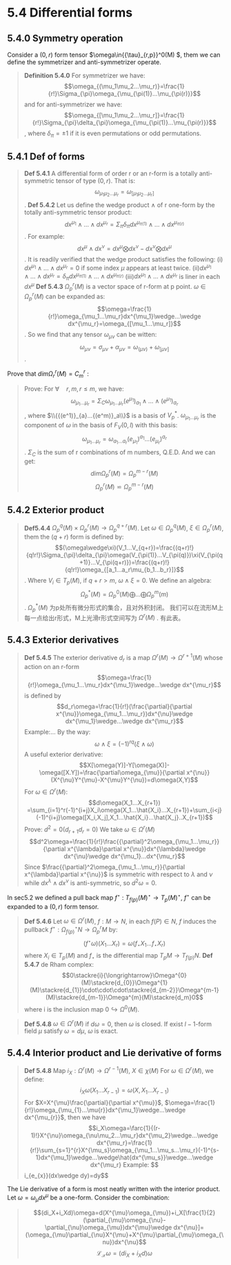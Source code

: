 # 5.4 Differential forms

## 5.4.0 Symmetry operation
Consider a $(0,r)$ form tensor $\omega\in{{\tau}_{r,p}}^0(M) $, them we can define the symmetrizer and anti-symmetrizer operate.
> **Definition 5.4.0** For symmetrizer we have: $$\omega_{(\mu_1\mu_2...\mu_r)}=\frac{1}{r!}\Sigma_{\pi}\omega_{\mu_{\pi(1)}...\mu_{\pi(r)}}$$ and for anti-symmetrizer we have: $$\omega_{[\mu_1\mu_2...\mu_r]}=\frac{1}{r!}\Sigma_{\pi}\delta_{\pi}\omega_{\mu_{\pi(1)}...\mu_{\pi(r)}}$$, where $\delta_{\pi}=\pm 1$ if it is even permutations or odd permutations.

## 5.4.1 Def of forms
> **Def 5.4.1** A differential form of order r or an r-form is a totally anti-symmetric tensor of type $(0,r)$. That is: $$\omega_{\mu_1\mu_2...\mu_r}=\omega_{[\mu_1\mu_2...\mu_r]}$$.
> **Def 5.4.2** Let us define the wedge product $\wedge$ of r one-form by the totally anti-symmetric tensor product: $$dx^{\mu_1}\wedge...\wedge dx^{\mu_r}=\Sigma_{\pi}\delta_{\pi}dx^{\mu_{\pi(1)}}\wedge...\wedge dx^{\mu_{\pi(r)}}$$. For example: $$dx^{\mu}\wedge dx^{\nu}=dx^{\mu}\bigotimes dx^{\nu}-dx^{\nu}\bigotimes dx^{\mu}$$.
It is readily verified that the wedge product satisfies the following:
(i) $dx^{\mu_1}\wedge...\wedge dx^{\mu_r}=0$ if some index $\mu$ appears at least twice.
(ii)$dx^{\mu_1}\wedge...\wedge dx^{\mu_r}=\delta_{\pi}dx^{\mu_{\pi(1)}}\wedge...\wedge dx^{\mu_{\pi(r)}}$
(iii)$dx^{\mu_1}\wedge...\wedge dx^{\mu_r}$ is liner in each $dx^{\mu}$
> **Def 5.4.3** ${\Omega_p}^r(M)$ is a vector space of r-form at p point.
$\omega\in{\Omega_p}^r(M)$ can be expanded as: $$\omega=\frac{1}{r!}\omega_{\mu_1...\mu_r}dx^{\mu_1}\wedge...\wedge dx^{\mu_r}=\omega_{[\mu_1...\mu_r]}$$. So we find that any tensor $\omega_{\mu\nu}$ can be witten: $$\omega_{\mu\nu}=\sigma_{\mu\nu}+\alpha_{\mu\nu}=\omega_{(\mu\nu)}+\omega_{[\mu\nu]}$$.

Prove that $dim {\Omega_r}^r(M)={C_m}^r$ :
> Prove: For $\forall\quad r,m,r\leq m$, we have:
> $$\omega_{\mu_1...\mu_r}=\Sigma_{C}\omega_{\mu_1...\mu_r}{(e^{\mu_{1}})}_{a_{1}}\wedge...\wedge {(e^{\mu_1})}_{a_{r}}$$, where $\\{{(e^1)}_{a}...{(e^m)}_a\\}$ is a basis of ${V_p}^{*}$. $\omega_{\mu_1...\mu_r}$ is the component of $\omega$ in the basis of $F_V(0,l)$ with this basis: $$\omega_{\mu_1...\mu_r}=\omega_{a_1...a_r}(e_{\mu_1})^{a_1}...(e_{\mu_r})^{a_r}$$. $\Sigma_C$ is the sum of r combinations of m numbers, Q.E.D.
And we can get:
> $$dim {\Omega_p}^r(M)={\Omega_p}^{m-r}(M)$$
> $${\Omega_p}^r(M)\backsimeq{\Omega_p}^{m-r}(M)$$
## 5.4.2 Exterior product
> **Def5.4.4** ${\Omega_p}^q(M)\times {\Omega_p}^r(M)\to {\Omega_p}^{q+r}(M)$. 
Let $\omega\in {\Omega_p}^q(M)$, $\xi\in {\Omega_p}^r(M)$, them the $(q+r)$ form is defined by:
> $$(\omega\wedge\xi)(V_1...V_{q+r})=\frac{(q+r)!}{q!r!}\Sigma_{\pi}\delta_{\pi}\omega(V_{\pi(1)}...V_{\pi(q)})\xi(V_{\pi(q+1)}...V_{\pi(q+r)})=\frac{(q+r)!}{q!r!}\omega_{[a_1...a_r\mu_{b_1...b_r}]}$$.
Where $V_i\in T_p(M)$, if $q+r>m$, $\omega\wedge\xi=0$.
We define an algebra:
> $${\Omega_p}^{*}(M)={\Omega_p}^0(M)\bigoplus...\bigoplus{\Omega_p}^m(m)$$.
> ${\Omega_p}^{*}(M)$ 为p处所有微分形式的集合，且对外积封闭。
我们可以在流形M上每一点给出r形式，M上光滑r形式空间写为 ${\Omega}^r(M)$ . 有此表。
## 5.4.3 Exterior derivatives
> **Def 5.4.5** The exterior derivative $d_r$ is a map $\Omega^r(M)\to\Omega^{r+1}(M)$ whose action on an r-form
> $$\omega=\frac{1}{r!}\omega_{\mu_1...\mu_r}dx^{\mu_1}\wedge...\wedge dx^{\mu_r}$$
is defined by
> $$d_r\omega=\frac{1}{r!}(\frac{\partial}{\partial x^{\nu}}\omega_{\mu_1...\mu_r})dx^{\nu}\wedge dx^{\mu_1}\wedge...\wedge dx^{\mu_r}$$
Example:...
By the way:
> $$\omega\wedge\xi=(-1)^{rq}(\xi\wedge\omega)$$
A useful exterior derivative:
> $$X[\omega(Y)]-Y[\omega(X)]-\omega([X.Y])=\frac{\partial\omega_{\mu}}{\partial x^{\nu}}(X^{\nu}Y^{\mu}-X^{\mu}Y^{\nu})=d\omega(X,Y)$$
> For $\omega\in\Omega^r(M)$:
> $$d\omega(X_1...X_{r+1}) =\sum_{i=1}^r(-1)^{i+j}X_i\omega(X_1...\hat{X_i}...X_{r+1})+\sum_{i<j}(-1)^{i+j}\omega([X_i,X_j],X_1...\hat{X_i}...\hat{X_j}..X_{r+1})$$
Prove: $d^2=0(d_{r+1}d_r=0)$
> We take $\omega\in\Omega^r(M)$
> $$d^2\omega=\frac{1}{r!}\frac{{\partial}^2\omega_{\mu_1...\mu_r}}{\partial x^{\lambda}\partial x^{\nu}}dx^{\lambda}\wedge dx^{\nu}\wedge dx^{\mu_1}...dx^{\mu_r}$$
Since $\frac{{\partial}^2\omega_{\mu_1...\mu_r}}{\partial x^{\lambda}\partial x^{\nu}}$ is symmetric with respect to $\lambda$ and $\nu$ while $dx^{\lambda}\wedge dx^{\nu}$ is anti-symmetric, so $d^2\omega=0$.


In sec5.2 we defined a pull back map $f^{\star}$ : ${T_{f(p)}(M)}^{\star}\to{T_p(M)}^{\star}$, $f^{\star}$ can be expanded to a $(0,r)$ form tensor.
> **Def 5.4.6** Let $\omega\in\Omega^{r}(M)$, $f:M\to N$, in each $f(P)\in N$, $f$ induces the pullback $f^{\star}: {\Omega_{f(p)}}^{\star}N\to{\Omega_{p}}^{r}M$ by:
> $$(f^{\star}\omega)(X_1...X_r)=\omega(f_{\star}X_1...f_{\star}X_r)$$
> where $X_i\in T_{p}(M)$ and $f_{\star}$ is the differential map $T_{p}M\to T_{f(p)}N$.
> **Def 5.4.7** de Rham complex:
> $$0\stackre{i}{\longrightarrow}\Omega^{0}(M)\stackre{d_{0}}\Omega^{1}(M)\stackre{d_{1}}\cdot\cdot\cdot\stackre{d_{m-2}}\Omega^{m-1}(M)\stackre{d_{m-1}}\Omega^{m}(M)\stackre{d_m}0$$
> where i is the inclusion map $0\hookrightarrow\Omega^{0}(M)$. 

> **Def 5.4.8** $\omega\in\Omega^{r}(M)$ if $d \omega=0$, then $\omega$ is closed. If exist $l-1$-form field $\mu$ satisfy $\omega=d\mu$, $\omega$ is exact.

## 5.4.4 Interior product and Lie derivative of forms
> **Def 5.4.8** Map $i_X:\Omega^{r}(M)\to\Omega^{r-1}(M)$, $X\in\chi(M)$
> For $\omega\in\Omega^{r}(M)$, we define:
> $$i_X\omega(X_1...X_{r-1})=\omega(X,X_1...X_{r-1})$$
> For $X=X^{\mu}\frac{\partial}{\partial x^{\mu}}$, $\omega=\frac{1}{r!}\omega_{\mu_{1}...\mu{r}}dx^{\mu_1}\wedge...\wedge dx^{\mu_{r}}$, then we have
> $$i_X\omega=\farc{1}{(r-1)!}X^{\nu}\omega_{\nu\mu_2...\mu_r}dx^{\mu_2}\wedge...\wedge dx^{\mu_r}=\frac{1}{r!}\sum_{s=1}^{r}X^{\mu_s}\omega_{\mu_1...\mu_s...\mu_r}(-1)^{s-1}dx^{\mu_1}\wedge...\wedge\hat{dx^{\mu_s}}\wedge...\wedge dx^{\mu_r}
> Example: $$i_{e_{x}}(dx\wedge dy)=dy$$

The Lie derivative of a form is most neatly written with the interior product. Let $\omega=\omega_{\mu}dx^{\mu}$ be a one-form. Consider the combination:
> $$(di_X+i_Xd)\omega=d(X^{\mu}\omega_{\mu})+i_X[\frac{1}{2}(\partial_{\mu}\omega_{\nu}-\partial_{\nu}\omega_{\mu})dx^{\mu}\wedge dx^{\nu}]=(\omega_{\mu}\partial_{\nu}X^{\mu}+X^{\mu}\partial_{\mu}\omega_{\nu})dx^{\nu}$$
> $$\mathcal{L_{X}}\omega=(di_X+i_Xd)\omega$$












